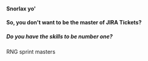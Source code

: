 #### Snorlax yo'
#### So, you don't want to be the master of JIRA Tickets?
##### Do you have the skills to be number one?

RNG sprint masters 